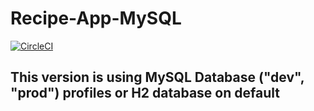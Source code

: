 # Recipe-App-MySQL

[![CircleCI](https://circleci.com/gh/AdrianRomanski/Recipe-App.svg?style=svg)](https://circleci.com/gh/AdrianRomanski/Recipe-App)

## This version is using MySQL Database ("dev", "prod") profiles or H2 database on default